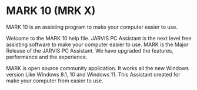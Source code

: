 # MARK 10 (MRK X)
MARK 10 is an assisting program to make your computer easier to use.

Welcome to the MARK 10 help file. JARVIS PC Assistant is the next level free assisting software to make your computer easier to use. MARK is the Major Release of the JARVIS PC Assistant. We have upgraded the features, performance and the experience. 

MARK is open source community application. It works all the new Windows version Like Windows 8.1, 10 and Windows 11. This Assistant created for make your computer from easier to use.

